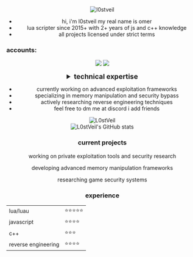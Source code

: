 <div align="center">

<img src="https://raw.githubusercontent.com/L0stVeil/l0stwasprof/refs/heads/main/L0stIm" alt="l0stveil" width="150" height="150">

- hi, i'm l0stveil my real name is omer
- lua scripter since 2015+ with 2+ years of js and c++ knowledge
- all projects licensed under strict terms

</div>

<h3>accounts:</h3>
<p align="center">
   <a href="https://discord.com/users/1311743263241277462" target="_blank"><img src="https://img.shields.io/badge/discord%20-7289DA.svg?&style=for-the-badge&logo=discord&logoColor=white"></a>
   <a href="https://github.com/L0stVeil" target="_blank"><img src="https://img.shields.io/badge/GitHub%20-191717.svg?&style=for-the-badge&logo=github&logoColor=white"></a>
</p>

<details align="center">
  <summary style="font-weight: bold; font-size: 18px">technical expertise</summary>
   <code><img height="20" src="https://raw.githubusercontent.com/github/explore/80688e429a7d4ef2fca1e82350fe8e3517d3494d/topics/lua/lua.png"></code>
   <code><img height="20" src="https://raw.githubusercontent.com/github/explore/80688e429a7d4ef2fca1e82350fe8e3517d3494d/topics/javascript/javascript.png"></code>
   <code><img height="20" src="https://raw.githubusercontent.com/github/explore/80688e429a7d4ef2fca1e82350fe8e3517d3494d/topics/cpp/cpp.png"></code>
   <code><img height="20" src="https://raw.githubusercontent.com/github/explore/80688e429a7d4ef2fca1e82350fe8e3517d3494d/topics/python/python.png"></code>
   <code><img height="20" src="https://raw.githubusercontent.com/github/explore/80688e429a7d4ef2fca1e82350fe8e3517d3494d/topics/nodejs/nodejs.png"></code>
   <code><img height="20" src="https://raw.githubusercontent.com/github/explore/80688e429a7d4ef2fca1e82350fe8e3517d3494d/topics/visual-studio-code/visual-studio-code.png"></code>
</details>

<div align="center">
   
- currently working on advanced exploitation frameworks
- specializing in memory manipulation and security bypass
- actively researching reverse engineering techniques
- feel free to dm me at discord i add friends

<img src="https://komarev.com/ghpvc/?username=L0stVeil&label=profile%20visits&color=0b04c7" alt="L0stVeil" />

</div>

<div align="center">
  <img src="https://github-readme-stats.vercel.app/api?username=L0stVeil&show_icons=true&theme=radical&hide_border=true" alt="L0stVeil's GitHub stats">
</div>

<div align="center">
  <h3>current projects</h3>
  <p>working on private exploitation tools and security research</p>
  <p>developing advanced memory manipulation frameworks</p>
  <p>researching game security systems</p>
</div>

<div align="center">
  <h3>experience</h3>
  <table>
    <tr>
      <td>lua/luau</td>
      <td>⭐⭐⭐⭐⭐</td>
    </tr>
    <tr>
      <td>javascript</td>
      <td>⭐⭐⭐⭐</td>
    </tr>
    <tr>
      <td>c++</td>
      <td>⭐⭐⭐</td>
    </tr>
    <tr>
      <td>reverse engineering</td>
      <td>⭐⭐⭐⭐</td>
    </tr>
  </table>
</div>
